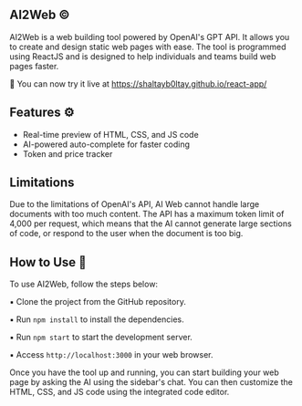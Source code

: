 ## AI2Web :copyright:
AI2Web is a web building tool powered by OpenAI's GPT API. It allows you to create and design static web pages with ease. The tool is programmed using ReactJS and is designed to help individuals and teams build web pages faster.

:link: You can now try it live at https://shaltayb0ltay.github.io/react-app/


## Features ⚙️
+ Real-time preview of HTML, CSS, and JS code
+ AI-powered auto-complete for faster coding
+ Token and price tracker



## Limitations
Due to the limitations of OpenAI's API, AI Web cannot handle large documents with too much content. The API has a maximum token limit of 4,000 per request, which means that the AI cannot generate large sections of code, or respond to the user when the document is too big.

## How to Use :hammer:
To use AI2Web, follow the steps below:

:black_small_square: Clone the project from the GitHub repository.

:black_small_square: Run `npm install` to install the dependencies.

:black_small_square: Run `npm start` to start the development server.

:black_small_square: Access `http://localhost:3000` in your web browser.

Once you have the tool up and running, you can start building your web page by asking the AI using the sidebar's chat. You can then customize the HTML, CSS, and JS code using the integrated code editor.
